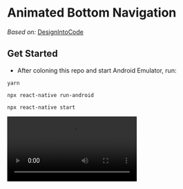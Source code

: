 # Animated Bottom Navigation

_Based on:_ <a href="https://www.youtube.com/watch?v=mGNvC4Ui7Dc&list=PLgGv-FSoHx8tiTZzlpjxJU3oPedrNdY_y&index=10&t=0s">DesignIntoCode</a>

## Get Started

- After coloning this repo and start Android Emulator, run:

```
yarn

npx react-native run-android

npx react-native start
```

![gif](/assets/gif.mp4)
